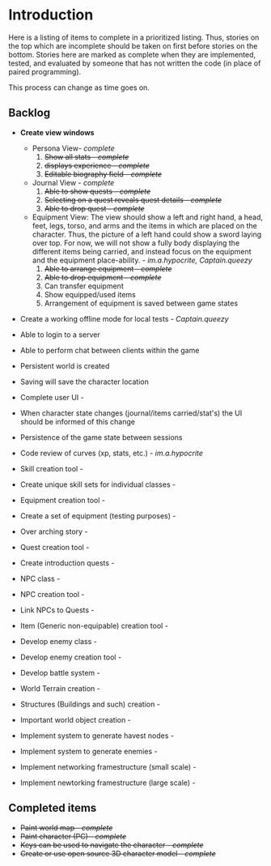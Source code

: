 # Introduction #

Here is a listing of items to complete in a prioritized listing.  Thus, stories on the top which are incomplete should be taken on first before stories on the bottom.  Stories here are marked as complete when they are implemented, tested, and evaluated by someone that has not written the code (in place of paired programming).

This process can change as time goes on.

## Backlog ##

  * **Create view windows**
    * Persona View- _complete_
      1. ~~Show all stats - _complete_~~
      1. ~~displays experience - _complete_~~
      1. ~~Editable biography field - _complete_~~
    * Journal View - _complete_
      1. ~~Able to show quests - _complete_~~
      1. ~~Selecting on a quest reveals quest details - _complete_~~
      1. ~~Able to drop quest - _complete_~~
    * Equipment View: The view should show a left and right hand, a head, feet, legs, torso, and arms and the items in which are placed on the character.  Thus, the picture of a left hand could show a sword laying over top.  For now, we will not show a fully body displaying the different items being carried, and instead focus on the equipment and the equipment place-ability. - _im.a.hypocrite, Captain.queezy_
      1. ~~Able to arrange equipment - _complete_~~
      1. ~~Able to drop equipment - _complete_~~
      1. Can transfer equipment
      1. Show equipped/used items
      1. Arrangement of equipment is saved between game states

  * Create a working offline mode for local tests -  _Captain.queezy_
  * Able to login to a server
  * Able to perform chat between clients within the game
  * Persistent world is created
  * Saving will save the character location

  * Complete user UI -
  * When character state changes (journal/items carried/stat's) the UI should be informed of this change
  * Persistence of the game state between sessions

  * Code review of curves (xp, stats, etc.) - _im.a.hypocrite_

  * Skill creation tool -
  * Create unique skill sets for individual classes -

  * Equipment creation tool -
  * Create a set of equipment (testing purposes) -

  * Over arching story -
  * Quest creation tool -
  * Create introduction quests -

  * NPC class -
  * NPC creation tool -
  * Link NPCs to Quests -

  * Item (Generic non-equipable) creation tool -

  * Develop enemy class -
  * Develop enemy creation tool -

  * Develop battle system -

  * World Terrain creation -
  * Structures (Buildings and such) creation -
  * Important world object creation -

  * Implement system to generate havest nodes -
  * Implement system to generate enemies -

  * Implement networking framestructure (small scale) -
  * Implement newtorking framestructure (large scale) -

## Completed items ##
  * ~~Paint world map - _complete_~~
  * ~~Paint character (PC) - _complete_~~
  * ~~Keys can be used to navigate the character - _complete_~~
  * ~~Create or use open source 3D character model - _complete_~~